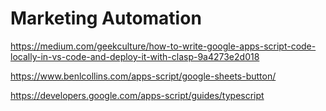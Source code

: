 # Marketing Automation

https://medium.com/geekculture/how-to-write-google-apps-script-code-locally-in-vs-code-and-deploy-it-with-clasp-9a4273e2d018

https://www.benlcollins.com/apps-script/google-sheets-button/

https://developers.google.com/apps-script/guides/typescript
